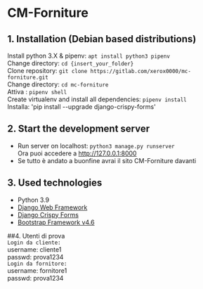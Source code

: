 # CM-Forniture


## 1. Installation (Debian based distributions)
Install python 3.X & pipenv: `apt install python3 pipenv`<br>
Change directory: `cd {insert_your_folder}`<br>
Clone repository: `git clone https://gitlab.com/xerox0000/mc-forniture.git`<br>
Change directory: `cd mc-forniture`<br>
Attiva  : `pipenv shell ` <br>
Create virtualenv and install all dependencies: `pipenv install`<br>
Installa: 'pip install --upgrade django-crispy-forms'



## 2. Start the **development** server


- Run server on localhost: `python3 manage.py runserver`<br>
  Ora puoi accedere a  http://127.0.0.1:8000 <br>
- Se tutto è andato a buonfine avrai il sito CM-Forniture davanti 


## 3. Used technologies
- Python 3.9
- [Django Web Framework](https://www.djangoproject.com/)
- [Django Crispy Forms](https://github.com/django-crispy-forms/django-crispy-forms)
- [Bootstrap Framework v4.6](https://getbootstrap.com/docs/4.6/getting-started/introduction/)  <br>


##4. Utenti di prova  
`Login da cliente:`  
username: cliente1  
passwd: prova1234  
`Login da fornitore:`  
username: fornitore1  
passwd: prova1234
